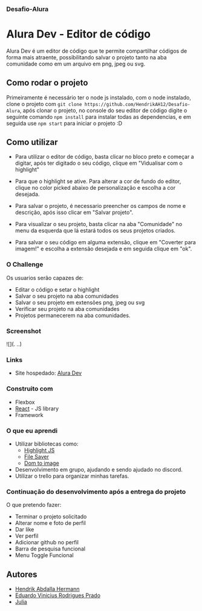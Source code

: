 ### Desafio-Alura

# Alura Dev - Editor de código

Alura Dev é um editor de código que te permite compartilhar códigos de forma mais atraente, possibilitando salvar o projeto tanto na aba comunidade como em um arquivo em png, jpeg ou svg.

## Como rodar o projeto

Primeiramente é necessário ter o node js instalado, com o node instalado, clone o projeto com `git clone https://github.com/HendrikAH12/Desafio-Alura`, após clonar o projeto, no console do seu editor de código digite o seguinte comando `npm install` para instalar todas as dependencias, e em seguida use `npm start` para iniciar o projeto :D

## Como utilizar

- Para utilizar o editor de código, basta clicar no bloco preto e começar a digitar, após ter digitado o seu código, clique em "Vidualisar com o highlight" 

 - Para que o highlight se ative. Para alterar a cor de fundo do editor, clique no color picked abaixo de personalização e escolha a cor desejada. 
 
 - Para salvar o projeto, é necessario preencher os campos de nome e descrição, após isso clicar em "Salvar projeto". 

 - Para visualizar o seu projeto, basta clicar na aba "Comunidade" no menu da esquerda que lá estará todos os seus projetos criados.

 - Para salvar o seu código em alguma extensão, clique em "Coverter para imagem!" e escolha a extensão desejada e em seguida clique em "ok".

### O Challenge

Os usuarios serão capazes de:

- Editar o código e setar o highlight
- Salvar o seu projeto na aba comunidades
- Salvar o seu projeto em extensões png, jpeg ou svg
- Verificar seu projeto na aba comunidades
- Projetos permanecerem na aba comunidades.

### Screenshot

![](. ..)

### Links

- Site hospedado: [Alura Dev](.../)

### Construito com

- Flexbox
- [React](https://reactjs.org/) - JS library
- Framework

### O que eu aprendi

- Utilizar bibliotecas como:
  - [Highlight JS](https://highlightjs.org/)
  - [File Saver](https://github.com/eligrey/FileSaver.js/)
  - [Dom to image](https://github.com/tsayen/dom-to-image)
- Desenvolvimento em grupo, ajudando e sendo ajudado no discord.
- Utilizar o trello para organizar minhas tarefas.


### Continuação do desenvolvimento após a entrega do projeto

O que pretendo fazer:

- Terminar o projeto solicitado
- Alterar nome e foto de perfil
- Dar like
- Ver perfil
- Adicionar github no perfil
- Barra de pesquisa funcional
- Menu Toggle Funcional

## Autores

- [Hendrik Abdalla Hermann](https://github.com/HendrikAH12/)
- [Eduardo Vinicius Rodrigues Prado](https://github.com/DuVRP/)
- [Julia ](/)